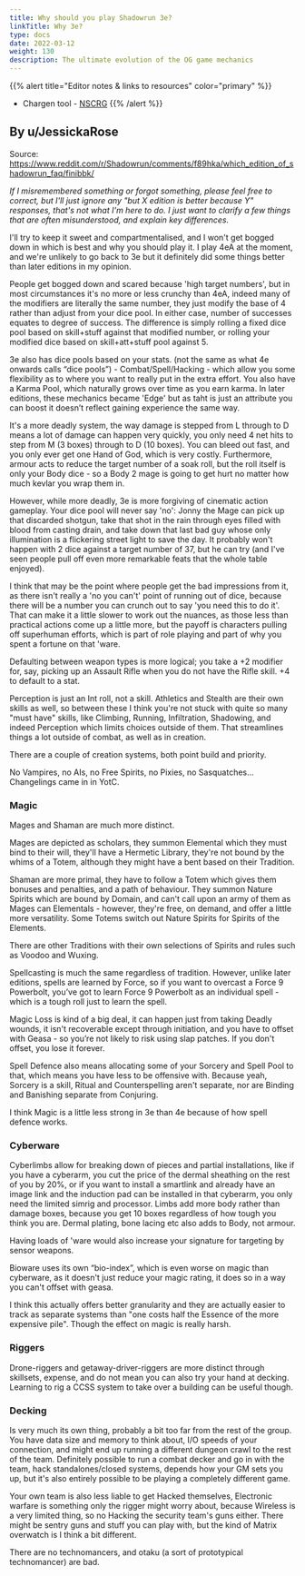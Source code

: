 ```yaml
---
title: Why should you play Shadowrun 3e?
linkTitle: Why 3e?
type: docs
date: 2022-03-12
weight: 130
description: The ultimate evolution of the OG game mechanics
---
```



{{% alert title="Editor notes & links to resources" color="primary" %}}
* Chargen tool - [NSCRG](https://shadowrun3.webs.com/nsrcg)
{{% /alert %}}


## By u/JessickaRose

Source: https://www.reddit.com/r/Shadowrun/comments/f89hka/which_edition_of_shadowrun_faq/finibbk/


*If I misremembered something or forgot something, please feel free to correct, but I'll just ignore any "but X edition is better because Y" responses, that's not what I'm here to do. I just want to clarify a few things that are often misunderstood, and explain key differences.*

I'll try to keep it sweet and compartmentalised, and I won't get bogged down in which is best and why you should play it. I play 4eA at the moment, and we're unlikely to go back to 3e but it definitely did some things better than later editions in my opinion.

People get bogged down and scared because 'high target numbers', but in most circumstances it's no more or less crunchy than 4eA, indeed many of the modifiers are literally the same number, they just modify the base of 4 rather than adjust from your dice pool. In either case, number of successes equates to degree of success. The difference is simply rolling a fixed dice pool based on skill+stuff against that modified number, or rolling your modified dice based on skill+att+stuff pool against 5.

3e also has dice pools based on your stats. (not the same as what 4e onwards calls “dice pools”) - Combat/Spell/Hacking - which allow you some flexibility as to where you want to really put in the extra effort. You also have a Karma Pool, which naturally grows over time as you earn karma. In later editions, these mechanics became 'Edge' but as taht is just an attribute you can boost it doesn’t reflect gaining experience the same way.

It's a more deadly system, the way damage is stepped from L through to D means a lot of damage can happen very quickly, you only need 4 net hits to step from M (3 boxes) through to D (10 boxes). You can bleed out fast, and you only ever get one Hand of God, which is very costly. Furthermore, armour acts to reduce the target number of a soak roll, but the roll itself is only your Body dice - so a Body 2 mage is going to get hurt no matter how much kevlar you wrap them in.

However, while more deadly, 3e is more forgiving of cinematic action gameplay. Your dice pool will never say 'no': Jonny the Mage can pick up that discarded shotgun, take that shot in the rain through eyes filled with blood from casting drain, and take down that last bad guy whose only illumination is a flickering street light to save the day. It probably won't happen with 2 dice against a target number of 37, but he can try (and I've seen people pull off even more remarkable feats that the whole table enjoyed).

I think that may be the point where people get the bad impressions from it, as there isn't really a 'no you can't' point of running out of dice, because there will be a number you can crunch out to say 'you need this to do it'. That can make it a little slower to work out the nuances, as those less than practical actions come up a little more, but the payoff is characters pulling off superhuman efforts, which is part of role playing and part of why you spent a fortune on that 'ware.

Defaulting between weapon types is more logical; you take a +2 modifier for, say, picking up an Assault Rifle when you do not have the Rifle skill. +4 to default to a stat.

Perception is just an Int roll, not a skill. Athletics and Stealth are their own skills as well, so between these I think you're not stuck with quite so many "must have" skills, like Climbing, Running, Infiltration, Shadowing, and indeed Perception which limits choices outside of them. That streamlines things a lot outside of combat, as well as in creation.

There are a couple of creation systems, both point build and priority.

No Vampires, no AIs, no Free Spirits, no Pixies, no Sasquatches... Changelings came in in YotC.

### Magic

Mages and Shaman are much more distinct.

Mages are depicted as scholars, they summon Elemental which they must bind to their will, they'll have a Hermetic Library, they're not bound by the whims of a Totem, although they might have a bent based on their Tradition.

Shaman are more primal, they have to follow a Totem which gives them bonuses and penalties, and a path of behaviour. They summon Nature Spirits which are bound by Domain, and can't call upon an army of them as Mages can Elementals - however, they're free, on demand, and offer a little more versatility. Some Totems switch out Nature Spirits for Spirits of the Elements.

There are other Traditions with their own selections of Spirits and rules such as Voodoo and Wuxing.

Spellcasting is much the same regardless of tradition. However, unlike later editions, spells are learned by Force, so if you want to overcast a Force 9 Powerbolt, you’ve got to learn Force 9 Powerbolt as an individual spell - which is a tough roll just to learn the spell.

Magic Loss is kind of a big deal, it can happen just from taking Deadly wounds, it isn't recoverable except through initiation, and you have to offset with Geasa - so you’re not likely to risk using slap patches. If you don't offset, you lose it forever.

Spell Defence also means allocating some of your Sorcery and Spell Pool to that, which means you have less to be offensive with. Because yeah, Sorcery is a skill, Ritual and Counterspelling aren't separate, nor are Binding and Banishing separate from Conjuring.

I think Magic is a little less strong in 3e than 4e because of how spell defence works.

### Cyberware

Cyberlimbs allow for breaking down of pieces and partial installations, like if you have a cyberarm, you cut the price of the dermal sheathing on the rest of you by 20%, or if you want to install a smartlink and already have an image link and the induction pad can be installed in that cyberarm, you only need the limited simrig and processor. Limbs add more body rather than damage boxes, because you get 10 boxes regardless of how tough you think you are. Dermal plating, bone lacing etc also adds to Body, not armour.

Having loads of 'ware would also increase your signature for targeting by sensor weapons.

Bioware uses its own “bio-index”, which is even worse on magic than cyberware, as it doesn't just reduce your magic rating, it does so in a way you can't offset with geasa.

I think this actually offers better granularity and they are actually easier to track as separate systems than "one costs half the Essence of the more expensive pile". Though the effect on magic is really harsh.

### Riggers

Drone-riggers and getaway-driver-riggers are more distinct through skillsets, expense, and do not mean you can also try your hand at decking. Learning to rig a CCSS system to take over a building can be useful though.

### Decking

Is very much its own thing, probably a bit too far from the rest of the group. You have data size and memory to think about, I/O speeds of your connection, and might end up running a different dungeon crawl to the rest of the team. Definitely possible to run a combat decker and go in with the team, hack standalones/closed systems, depends how your GM sets you up, but it's also entirely possible to be playing a completely different game.

Your own team is also less liable to get Hacked themselves, Electronic warfare is something only the rigger might worry about, because Wireless is a very limited thing, so no Hacking the security team's guns either. There might be sentry guns and stuff you can play with, but the kind of Matrix overwatch is I think a bit different.

There are no technomancers, and otaku (a sort of prototypical technomancer) are bad.